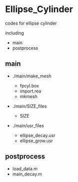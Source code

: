 # Ellipse_Cylinder

codes for ellipse cylinder

including 
* main 
* postprocess


## main
* ./main/make_mesh
  * fpcyl.box
  * import.rea
  * mkmesh

* ./main/SIZE_files
  * SIZE

* ./main/usr_files
  * ellipse_decay.usr
  * ellipse_grow.usr

## postprocess
* load_data.m
* main_decay.m
